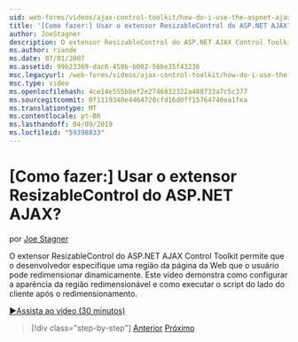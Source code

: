 ```yaml
---
uid: web-forms/videos/ajax-control-toolkit/how-do-i-use-the-aspnet-ajax-resizablecontrol-extender
title: '[Como fazer:] Usar o extensor ResizableControl do ASP.NET AJAX? | Microsoft Docs'
author: JoeStagner
description: O extensor ResizableControl do ASP.NET AJAX Control Toolkit permite que o desenvolvedor especifique uma região da página da Web que o usuário pode redimensionar dinâmico...
ms.author: riande
ms.date: 07/01/2007
ms.assetid: 99b23369-dac6-458b-b002-56be35f43236
msc.legacyurl: /web-forms/videos/ajax-control-toolkit/how-do-i-use-the-aspnet-ajax-resizablecontrol-extender
msc.type: video
ms.openlocfilehash: 4ce14e555b8ef2e2746832322a488733a7c5c377
ms.sourcegitcommit: 0f1119340e4464720cfd16d0ff15764746ea1fea
ms.translationtype: MT
ms.contentlocale: pt-BR
ms.lasthandoff: 04/09/2019
ms.locfileid: "59398833"
---
```

# <a name="how-do-i-use-the-aspnet-ajax-resizablecontrol-extender"></a>[Como fazer:] Usar o extensor ResizableControl do ASP.NET AJAX?

por [Joe Stagner](https://github.com/JoeStagner)

O extensor ResizableControl do ASP.NET AJAX Control Toolkit permite que o desenvolvedor especifique uma região da página da Web que o usuário pode redimensionar dinamicamente. Este vídeo demonstra como configurar a aparência da região redimensionável e como executar o script do lado do cliente após o redimensionamento.

[&#9654;Assista ao vídeo (30 minutos)](https://channel9.msdn.com/Blogs/ASP-NET-Site-Videos/how-do-i-use-the-aspnet-ajax-resizablecontrol-extender)

> [!div class="step-by-step"]
> [Anterior](how-do-i-use-the-aspnet-ajax-validatorcallout-extender.md)
> [Próximo](how-do-i-use-the-aspnet-ajax-tabs-control.md)

